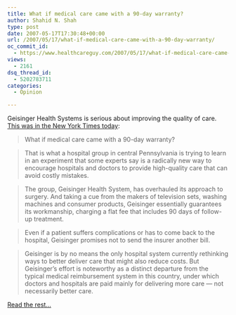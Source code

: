 ```yaml
---
title: What if medical care came with a 90-day warranty?
author: Shahid N. Shah
type: post
date: 2007-05-17T17:30:48+00:00
url: /2007/05/17/what-if-medical-care-came-with-a-90-day-warranty/
oc_commit_id:
  - https://www.healthcareguy.com/2007/05/17/what-if-medical-care-came-with-a-90-day-warranty/1478769128
views:
  - 2161
dsq_thread_id:
  - 5202783711
categories:
  - Opinion

---
```

Geisinger Health Systems is serious about improving the quality of care. [This was in the New York Times today][1]:

> What if medical care came with a 90-day warranty?
  
> That is what a hospital group in central Pennsylvania is trying to learn in an experiment that some experts say is a radically new way to encourage hospitals and doctors to provide high-quality care that can avoid costly mistakes.
  
> The group, Geisinger Health System, has overhauled its approach to surgery. And taking a cue from the makers of television sets, washing machines and consumer products, Geisinger essentially guarantees its workmanship, charging a flat fee that includes 90 days of follow-up treatment.
  
> Even if a patient suffers complications or has to come back to the hospital, Geisinger promises not to send the insurer another bill.
  
> Geisinger is by no means the only hospital system currently rethinking ways to better deliver care that might also reduce costs. But Geisinger’s effort is noteworthy as a distinct departure from the typical medical reimbursement system in this country, under which doctors and hospitals are paid mainly for delivering more care — not necessarily better care. 

[Read the rest&#8230;][1]

 [1]: http://www.nytimes.com/2007/05/17/business/17quality.html?_r=1&oref=slogin